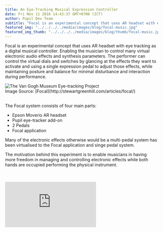 ```yaml
--- 
title: An Eye-Tracking Musical Expression Controller
date: Fri Nov 11 2016 14:43:37 GMT+0700 (ICT) 
author: Pupil Dev Team 
subtitle: "Focal is an experimental concept that uses AR headset with eye tracking as a digital musical controller..."
featured_img: "../../../../media/images/blog/focal-music.jpg"
featured_img_thumb: "../../../../media/images/blog/thumb/focal-music.jpg"
---
```


Focal is an experimental concept that uses AR headset with eye tracking as a digital musical controller. Enabling the musician to control many virtual electronic audio effects and synthesis parameters. The performer can control the virtual dials and switches by glancing at the effects they want to activate and using a single expression pedal to adjust those effects, while maintaining posture and balance for minimal disturbance and interaction during performance.

<div class="Grid Grid--center Grid--justifyCenter">
	<img class=".Feature-image--capturePlayerIcons
	" src="../../../../media/images/blog/focal-system.jpg" class='Feature-image u-padBottom--1' alt="The Van Gogh Museum Eye-tracking Project">
</div>
Image Source: [Focal](http://stewartgreenhill.com/articles/focal/)
<br>
<br>

The Focal system consists of four main parts:
- Epson Moverio AR headset
- Pupil eye-tracker add-on
- 2 Pedals
- Focal application

Many of the electronic effects otherwise would be a multi-pedal system has been virtualised to the Focal application and singe pedal system.

The motivation behind this experiment is to enable musicians in having more freedom in managing and controlling electronic effects while both hands are occupied performing the physical instrument.

<br>
<br>

<div class="Feature-video-container-16by9">
	<iframe class="Feature-video" src="https://www.youtube.com/embed/Vm3TwVXa2ns?rel=0" frameborder="0" allowfullscreen></iframe>
</div>